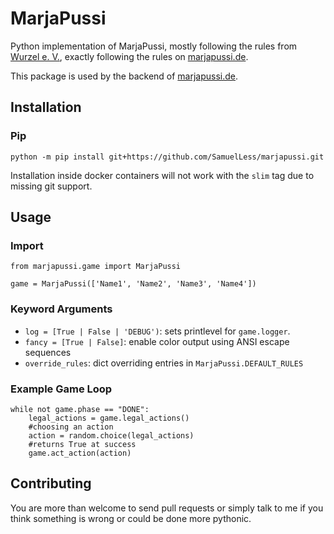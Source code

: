 # MarjaPussi
Python implementation of MarjaPussi, mostly following the rules from [Wurzel e. V.](http://wurzel.org/pussi/indexba7e.html?seite=regeln), exactly following the rules on [marjapussi.de](https://marjapussi.de/rules).

This package is used by the backend of [marjapussi.de](https://marjapussi.de).

## Installation
### Pip
```
python -m pip install git+https://github.com/SamuelLess/marjapussi.git
```
Installation inside docker containers will not work with the `slim` tag due to missing git support.

## Usage
### Import
```
from marjapussi.game import MarjaPussi

game = MarjaPussi(['Name1', 'Name2', 'Name3', 'Name4'])
```

### Keyword Arguments
- `log = [True | False | 'DEBUG')`: sets printlevel for `game.logger`.
- `fancy = [True | False]`: enable color output using ANSI escape sequences
- `override_rules`: dict overriding entries in `MarjaPussi.DEFAULT_RULES`

### Example Game Loop
```
while not game.phase == "DONE":
    legal_actions = game.legal_actions()
    #choosing an action
    action = random.choice(legal_actions)
    #returns True at success
    game.act_action(action)
```

## Contributing
You are more than welcome to send pull requests or simply talk to me if you think something is wrong or could be done more pythonic.
